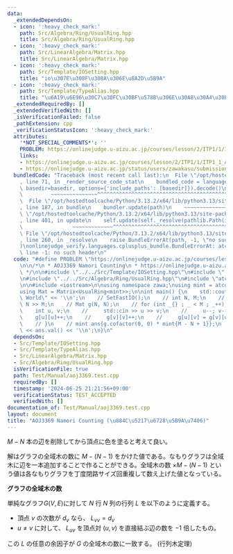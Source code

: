 ```yaml
---
data:
  _extendedDependsOn:
  - icon: ':heavy_check_mark:'
    path: Src/Algebra/Ring/UsualRing.hpp
    title: Src/Algebra/Ring/UsualRing.hpp
  - icon: ':heavy_check_mark:'
    path: Src/LinearAlgebra/Matrix.hpp
    title: Src/LinearAlgebra/Matrix.hpp
  - icon: ':heavy_check_mark:'
    path: Src/Template/IOSetting.hpp
    title: "io\u307E\u308F\u308A\u306E\u8A2D\u5B9A"
  - icon: ':heavy_check_mark:'
    path: Src/Template/TypeAlias.hpp
    title: "\u6A19\u6E96\u30C7\u30FC\u30BF\u578B\u306E\u30A8\u30A4\u30EA\u30A2\u30B9"
  _extendedRequiredBy: []
  _extendedVerifiedWith: []
  _isVerificationFailed: false
  _pathExtension: cpp
  _verificationStatusIcon: ':heavy_check_mark:'
  attributes:
    '*NOT_SPECIAL_COMMENTS*': ''
    PROBLEM: https://onlinejudge.u-aizu.ac.jp/courses/lesson/2/ITP1/1/ITP1_1_A
    links:
    - https://onlinejudge.u-aizu.ac.jp/courses/lesson/2/ITP1/1/ITP1_1_A
    - https://onlinejudge.u-aizu.ac.jp/status/users/zawakasu/submissions/1/3369/judge/9369476/C++17
  bundledCode: "Traceback (most recent call last):\n  File \"/opt/hostedtoolcache/Python/3.13.2/x64/lib/python3.13/site-packages/onlinejudge_verify/documentation/build.py\"\
    , line 71, in _render_source_code_stat\n    bundled_code = language.bundle(stat.path,\
    \ basedir=basedir, options={'include_paths': [basedir]}).decode()\n          \
    \         ~~~~~~~~~~~~~~~^^^^^^^^^^^^^^^^^^^^^^^^^^^^^^^^^^^^^^^^^^^^^^^^^^^^^^^^^^^^^^^^^^\n\
    \  File \"/opt/hostedtoolcache/Python/3.13.2/x64/lib/python3.13/site-packages/onlinejudge_verify/languages/cplusplus.py\"\
    , line 187, in bundle\n    bundler.update(path)\n    ~~~~~~~~~~~~~~^^^^^^\n  File\
    \ \"/opt/hostedtoolcache/Python/3.13.2/x64/lib/python3.13/site-packages/onlinejudge_verify/languages/cplusplus_bundle.py\"\
    , line 401, in update\n    self.update(self._resolve(pathlib.Path(included), included_from=path))\n\
    \                ~~~~~~~~~~~~~^^^^^^^^^^^^^^^^^^^^^^^^^^^^^^^^^^^^^^^^^^^^\n \
    \ File \"/opt/hostedtoolcache/Python/3.13.2/x64/lib/python3.13/site-packages/onlinejudge_verify/languages/cplusplus_bundle.py\"\
    , line 260, in _resolve\n    raise BundleErrorAt(path, -1, \"no such header\"\
    )\nonlinejudge_verify.languages.cplusplus_bundle.BundleErrorAt: atcoder/modint:\
    \ line -1: no such header\n"
  code: "#define PROBLEM \"https://onlinejudge.u-aizu.ac.jp/courses/lesson/2/ITP1/1/ITP1_1_A\"\
    \n\n/*\n * AOJ3369 Namori Counting\n * https://onlinejudge.u-aizu.ac.jp/status/users/zawakasu/submissions/1/3369/judge/9369476/C++17\n\
    \ */\n\n#include \"../../Src/Template/IOSetting.hpp\"\n#include \"../../Src/LinearAlgebra/Matrix.hpp\"\
    \n#include \"../../Src/Algebra/Ring/UsualRing.hpp\"\n#include \"atcoder/modint\"\
    \n\n#include <iostream>\n\nusing namespace zawa;\nusing mint = atcoder::modint998244353;\n\
    using Mat = Matrix<UsualRing<mint>>;\n\nint main() {\n    std::cout << \"Hello\
    \ World\" << '\\n';\n    // SetFastIO();\n    // int N, M;\n    // std::cin >>\
    \ N >> M;\n    // Mat g(N, N);\n    // for (int _{} ; _ < M ; _++) {\n    // \
    \    int u, v;\n    //     std::cin >> u >> v;\n    //     u--; v--;\n    // \
    \    g[u][u]++;\n    //     g[v][v]++;\n    //     g[u][v] = g[v][u] = mint{-1};\n\
    \    // }\n    // mint ans{g.cofactor(0, 0) * mint{M - N + 1}};\n    // std::cout\
    \ << ans.val() << '\\n';\n}\n"
  dependsOn:
  - Src/Template/IOSetting.hpp
  - Src/Template/TypeAlias.hpp
  - Src/LinearAlgebra/Matrix.hpp
  - Src/Algebra/Ring/UsualRing.hpp
  isVerificationFile: true
  path: Test/Manual/aoj3369.test.cpp
  requiredBy: []
  timestamp: '2024-06-25 21:21:56+09:00'
  verificationStatus: TEST_ACCEPTED
  verifiedWith: []
documentation_of: Test/Manual/aoj3369.test.cpp
layout: document
title: "AOJ3369 Namori Counting (\u884C\u5217\u6728\u5B9A\u7406)"
---
```


$M - N$ 本の辺を削除してから頂点に色を塗ると考えて良い。

解はグラフの全域木の数に $M - (N - 1)$ をかけた値である。なもりグラフは全域木に辺を一本追加することで作ることができる。全域木の数 $\times M - (N - 1)$ という値は各なもりグラフを丁度閉路サイズ回重複して数え上げた値となっている。

**グラフの全域木の数**

単純なグラフ$G(V, E)$に対して $N$ 行 $N$ 列の行列 $L$ を以下のように定義する。

- 頂点 $v$ の次数が $d_{v}$ なら、 $L_{vv} = d_{v}$
- $u\ne v$ に対して、 $L_{uv}$ を頂点対 $(u, v)$ を直接結ぶ辺の数を $-1$ 倍したもの。

この $L$ の任意の余因子が $G$ の全域木の数に一致する。 (行列木定理)
